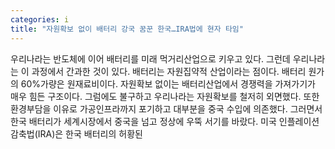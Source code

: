 ```yaml
---
categories: i
title: "자원확보 없이 배터리 강국 꿈꾼 한국…IRA법에 현자 타임"
---
```

우리나라는 반도체에 이어 배터리를 미래 먹거리산업으로 키우고 있다. 그런데 우리나라는 이 과정에서 간과한 것이 있다. 배터리는 자원집약적 산업이라는 점이다. 배터리 원가의 60%가량은 원재료비이다. 자원확보 없이는 배터리산업에서 경쟁력을 가져가기가 매우 힘든 구조이다. 그럼에도 불구하고 우리나라는 자원확보를 철저히 외면했다. 또한 환경부담을 이유로 가공인프라까지 포기하고 대부분을 중국 수입에 의존했다. 그러면서 한국 배터리가 세계시장에서 중국을 넘고 정상에 우뚝 서기를 바랐다. 미국 인플레이션감축법(IRA)은 한국 배터리의 허황된 